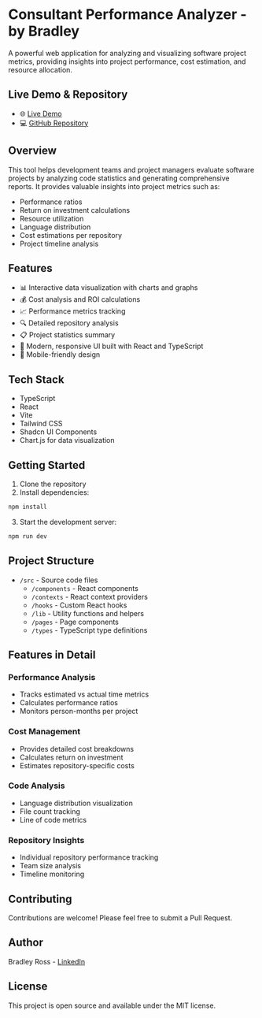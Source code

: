 # Consultant Performance Analyzer - by Bradley

A powerful web application for analyzing and visualizing software project metrics, providing insights into project performance, cost estimation, and resource allocation.

## Live Demo & Repository
- 🌐 [Live Demo](https://scc-report-evaluation.vercel.app/)
- 💻 [GitHub Repository](https://github.com/bar181/scc-report-evaluation)

## Overview

This tool helps development teams and project managers evaluate software projects by analyzing code statistics and generating comprehensive reports. It provides valuable insights into project metrics such as:

- Performance ratios
- Return on investment calculations
- Resource utilization
- Language distribution
- Cost estimations per repository
- Project timeline analysis

## Features

- 📊 Interactive data visualization with charts and graphs
- 💰 Cost analysis and ROI calculations
- 📈 Performance metrics tracking
- 🔍 Detailed repository analysis
- 📋 Project statistics summary
- 🎨 Modern, responsive UI built with React and TypeScript
- 📱 Mobile-friendly design

## Tech Stack

- TypeScript
- React
- Vite
- Tailwind CSS
- Shadcn UI Components
- Chart.js for data visualization

## Getting Started

1. Clone the repository
2. Install dependencies:
```bash
npm install
```
3. Start the development server:
```bash
npm run dev
```

## Project Structure

- `/src` - Source code files
  - `/components` - React components
  - `/contexts` - React context providers
  - `/hooks` - Custom React hooks
  - `/lib` - Utility functions and helpers
  - `/pages` - Page components
  - `/types` - TypeScript type definitions

## Features in Detail

### Performance Analysis
- Tracks estimated vs actual time metrics
- Calculates performance ratios
- Monitors person-months per project

### Cost Management
- Provides detailed cost breakdowns
- Calculates return on investment
- Estimates repository-specific costs

### Code Analysis
- Language distribution visualization
- File count tracking
- Line of code metrics

### Repository Insights
- Individual repository performance tracking
- Team size analysis
- Timeline monitoring

## Contributing

Contributions are welcome! Please feel free to submit a Pull Request.

## Author

Bradley Ross - [LinkedIn](https://linkedin.com/in/bradaross/)

## License

This project is open source and available under the MIT license.
